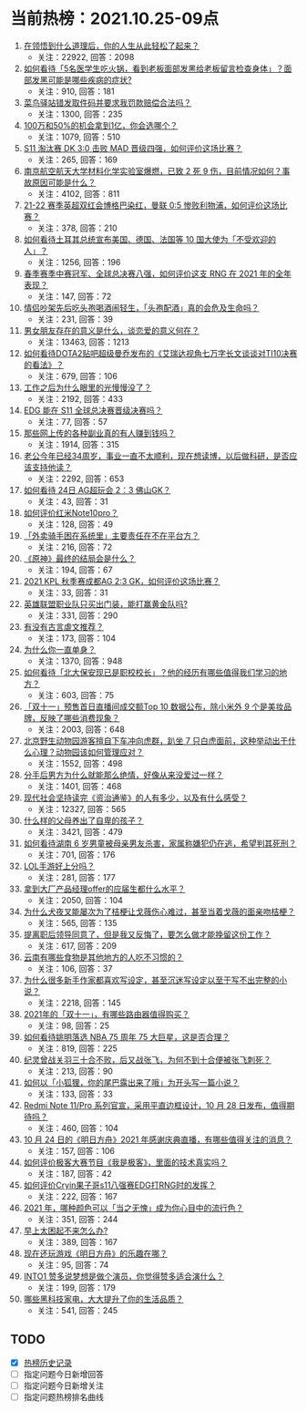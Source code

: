 # 当前热榜：2021.10.25-09点
1. [在领悟到什么道理后，你的人生从此轻松了起来？](https://www.zhihu.com/question/467881890)
    * 关注：22922, 回答：2098
2. [如何看待「5名医学生吃火锅，看到老板面部发黑给老板留言检查身体」？面部发黑可能是哪些疾病的症状?](https://www.zhihu.com/question/494004745)
    * 关注：910, 回答：181
3. [菜鸟驿站错发取件码并要求我罚款赔偿合法吗？](https://www.zhihu.com/question/452480144)
    * 关注：1300, 回答：235
4. [100万和50%的机会拿到1亿，你会选哪个？](https://www.zhihu.com/question/58987559)
    * 关注：1079, 回答：510
5. [S11 淘汰赛 DK 3:0 击败 MAD 晋级四强，如何评价这场比赛？](https://www.zhihu.com/question/494270228)
    * 关注：265, 回答：169
6. [南京航空航天大学材料化学实验室爆燃，已致 2 死 9 伤，目前情况如何？事故原因可能是什么？](https://www.zhihu.com/question/494272679)
    * 关注：4102, 回答：811
7. [21-22 赛季英超双红会博格巴染红，曼联 0:5 惨败利物浦，如何评价这场比赛？](https://www.zhihu.com/question/494311142)
    * 关注：378, 回答：210
8. [如何看待土耳其总统宣布美国、德国、法国等 10 国大使为「不受欢迎的人」？](https://www.zhihu.com/question/494197964)
    * 关注：1256, 回答：196
9. [春季赛季中赛冠军、全球总决赛八强，如何评价这支 RNG 在 2021 年的全年表现？](https://www.zhihu.com/question/494178468)
    * 关注：147, 回答：72
10. [情侣吵架先后吃头孢喝酒闹轻生，「头孢配酒」真的会危及生命吗？](https://www.zhihu.com/question/493904551)
    * 关注：231, 回答：39
11. [男女朋友存在的意义是什么，谈恋爱的意义何在？](https://www.zhihu.com/question/61467321)
    * 关注：13463, 回答：1213
12. [如何看待DOTA2贴吧超级曼乔发布的《艾瑞达视角七万字长文谈谈对TI10决赛的看法》？](https://www.zhihu.com/question/493991470)
    * 关注：679, 回答：106
13. [工作之后为什么眼里的光慢慢没了？](https://www.zhihu.com/question/487773577)
    * 关注：2192, 回答：433
14. [EDG 能在 S11 全球总决赛晋级决赛吗？](https://www.zhihu.com/question/494177784)
    * 关注：77, 回答：57
15. [那些网上传的各种副业真的有人赚到钱吗？](https://www.zhihu.com/question/440132708)
    * 关注：1914, 回答：315
16. [老公今年已经34周岁，事业一直不太顺利，现在想读博，以后做科研，是否应该支持他读？](https://www.zhihu.com/question/494041798)
    * 关注：2292, 回答：653
17. [如何看待 24日 AG超玩会 2：3 佛山GK？](https://www.zhihu.com/question/494263564)
    * 关注：43, 回答：31
18. [如何评价红米Note10pro？](https://www.zhihu.com/question/461516679)
    * 关注：128, 回答：49
19. [「外卖骑手困在系统里」主要责任在不在平台方？](https://www.zhihu.com/question/492616357)
    * 关注：216, 回答：72
20. [《原神》最终的结局会是什么？](https://www.zhihu.com/question/481776328)
    * 关注：194, 回答：67
21. [2021 KPL 秋季赛成都AG 2:3  GK，如何评价这场比赛？](https://www.zhihu.com/question/494250308)
    * 关注：33, 回答：31
22. [英雄联盟职业队只买出门装，能打赢黄金队吗?](https://www.zhihu.com/question/481635969)
    * 关注：331, 回答：290
23. [有没有古言虐文推荐？](https://www.zhihu.com/question/481674081)
    * 关注：173, 回答：104
24. [为什么你一直单身？](https://www.zhihu.com/question/323752666)
    * 关注：1370, 回答：948
25. [如何看待「北大保安现已是职校校长」？他的经历有哪些值得我们学习的地方？](https://www.zhihu.com/question/493822309)
    * 关注：603, 回答：75
26. [「双十一」预售首日直播间成交额Top 10 数据公布，除小米外 9 个是美妆品牌，反映了哪些消费现象？](https://www.zhihu.com/question/494032515)
    * 关注：2003, 回答：648
27. [北京野生动物园游客擅自下车冲向虎群，趴坐 7 只白虎面前，这种举动出于什么心理？动物园该如何管理应对？](https://www.zhihu.com/question/494202611)
    * 关注：1552, 回答：498
28. [分手后男方为什么就能那么绝情，好像从来没爱过一样？](https://www.zhihu.com/question/321500639)
    * 关注：1401, 回答：468
29. [现代社会坚持读完《资治通鉴》的人有多少，以及有什么感受？](https://www.zhihu.com/question/278240384)
    * 关注：12327, 回答：565
30. [什么样的父母养出了自卑的孩子？](https://www.zhihu.com/question/487647494)
    * 关注：3421, 回答：479
31. [如何看待湖南 6 岁男童被母亲男友杀害，家属称嫌犯仍在逃，希望判其死刑？](https://www.zhihu.com/question/494037283)
    * 关注：701, 回答：176
32. [LOL手游好上分吗？](https://www.zhihu.com/question/492512804)
    * 关注：281, 回答：177
33. [拿到大厂产品经理offer的应届生都什么水平？](https://www.zhihu.com/question/321875211)
    * 关注：2050, 回答：104
34. [为什么犬夜叉能屡次为了桔梗让戈薇伤心难过，甚至当着戈薇的面亲吻桔梗？](https://www.zhihu.com/question/490149706)
    * 关注：565, 回答：135
35. [提离职后领导同意了，但是我又反悔了，要怎么做才能挽留这份工作？](https://www.zhihu.com/question/487066647)
    * 关注：617, 回答：209
36. [云南有哪些食物是其他地方的人吃不习惯的？](https://www.zhihu.com/question/492113493)
    * 关注：106, 回答：37
37. [为什么很多新手作家都喜欢写设定，甚至沉迷写设定以至于写不出完整的小说？](https://www.zhihu.com/question/28896730)
    * 关注：2218, 回答：145
38. [2021年的「双十一」，有哪些路由器值得购买？](https://www.zhihu.com/question/493370060)
    * 关注：98, 回答：25
39. [如何看待姚明落选 NBA 75 周年 75 大巨星，这是否合理？](https://www.zhihu.com/question/494078195)
    * 关注：819, 回答：225
40. [纪灵曾战关羽三十合不败，后又战张飞，为何不到十合便被张飞刺死？](https://www.zhihu.com/question/68721731)
    * 关注：213, 回答：90
41. [如何以「小狐狸，你的尾巴露出来了哦」为开头写一篇小说？](https://www.zhihu.com/question/492055493)
    * 关注：133, 回答：33
42. [Redmi Note 11/Pro 系列官宣，采用平直边框设计，10 月 28 日发布，值得期待吗？](https://www.zhihu.com/question/493440575)
    * 关注：460, 回答：104
43. [10 月 24 日的《明日方舟》2021 年感谢庆典直播，有哪些值得关注的消息？](https://www.zhihu.com/question/494281056)
    * 关注：157, 回答：106
44. [如何评价极客大赛节目《我是极客》，里面的技术真实吗？](https://www.zhihu.com/question/493139392)
    * 关注：187, 回答：42
45. [如何评价Cryin果子哥s11八强赛EDG打RNG时的发挥？](https://www.zhihu.com/question/494172539)
    * 关注：222, 回答：167
46. [2021 年，哪种颜色可以「当之无愧」成为你心目中的流行色？](https://www.zhihu.com/question/494263952)
    * 关注：351, 回答：244
47. [早上太困起不来怎么办?](https://www.zhihu.com/question/492932411)
    * 关注：389, 回答：167
48. [现在还玩游戏《明日方舟》的乐趣在哪？](https://www.zhihu.com/question/493556823)
    * 关注：95, 回答：74
49. [INTO1 赞多说梦想是做个演员，你觉得赞多适合演什么？](https://www.zhihu.com/question/493952864)
    * 关注：199, 回答：179
50. [哪些黑科技家电，大大提升了你的生活品质？](https://www.zhihu.com/question/494263580)
    * 关注：541, 回答：245
## TODO
* [x] [热榜历史记录](hot_history/AllHot.md)
* [ ] 指定问题今日新增回答
* [ ] 指定问题今日新增关注
* [ ] 指定问题热榜排名曲线
